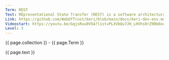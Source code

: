 ```yaml
---
Term: REST
Text: REpresentational State Transfer (REST) is a software architectural style that developers apply to web APIs
Link: https://github.com/WebOfTrust/keri/blob/main/docs/keri-dev-env.md#what-exactly-is-a-rest-api
Videostart: https://youtu.be/GqjsRuu0V5A?list=PLXVbQu7JH_LHVhs0rZ9Bb8ocyKlPljkaG&t=10m00s
Level: 3
---
```


{{ page.collection }} - {{ page.Term }}

   {{ page.text }}

